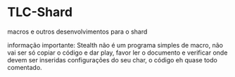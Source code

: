 # TLC-Shard
macros e outros desenvolvimentos para o shard

informação importante: Stealth não é um programa simples de macro, não vai ser só copiar o código e dar play, favor ler o documento e verificar onde devem ser inseridas configurações do seu char, o código eh quase todo comentado.
